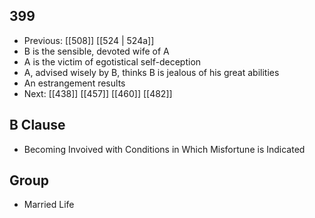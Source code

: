 ## 399
- Previous: [[508]] [[524 | 524a]] 
- B is the sensible, devoted wife of A
- A is the victim of egotistical self-deception
- A, advised wisely by B, thinks B is jealous of his great abilities
- An estrangement results
- Next: [[438]] [[457]] [[460]] [[482]] 

## B Clause
- Becoming Invoived with Conditions in Which Misfortune is Indicated

## Group
- Married Life

